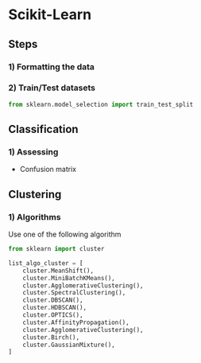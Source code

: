 # Scikit-Learn
## Steps 
### 1) Formatting the data
### 2) Train/Test datasets
```python
from sklearn.model_selection import train_test_split
```

## Classification
### 1) Assessing
- Confusion matrix

## Clustering
### 1) Algorithms

Use one of the following algorithm
```python
from sklearn import cluster

list_algo_cluster = [
    cluster.MeanShift(),
    cluster.MiniBatchKMeans(),
    cluster.AgglomerativeClustering(),
    cluster.SpectralClustering(),
    cluster.DBSCAN(),
    cluster.HDBSCAN(),
    cluster.OPTICS(),
    cluster.AffinityPropagation(),
    cluster.AgglomerativeClustering(),
    cluster.Birch(),
    cluster.GaussianMixture(),
]
```
